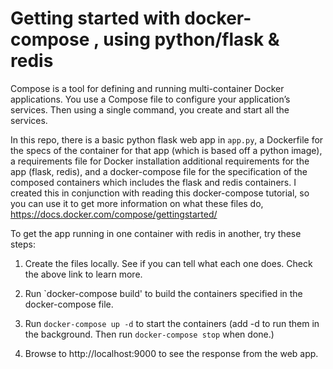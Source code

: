 # Getting started with docker-compose , using python/flask & redis

Compose is a tool for defining and running multi-container Docker applications. You use a Compose file to configure your application’s services. Then using a single command, you create and start all the services.

In this repo, there is a basic python flask web app in `app.py`, a Dockerfile for the specs of the container for that app (which is based off a python image), a requirements file for Docker installation additional requirements for the app (flask, redis), and a docker-compose file for the specification of the composed containers which includes the flask and redis containers. I created this in conjunction with reading this docker-compose tutorial, so you can use it to get more information on what these files do, https://docs.docker.com/compose/gettingstarted/

To get the app running in one container with redis in another, try these steps:

1. Create the files locally. See if you can tell what each one does. Check the above link to learn more.

1. Run `docker-compose build' to build the containers specified in the docker-compose file.

1. Run `docker-compose up -d` to start the containers (add -d to run them in the background. Then run `docker-compose stop` when done.)  

1. Browse to http://localhost:9000 to see the response from the web app. 
